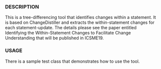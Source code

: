 ### DESCRIPTION

This is a tree-differencing tool that identifies changes within a statement. 
It is based on ChangeDistiller and extracts the within-statement changes for each statement-update.
The details please see the paper entitled Identifying the Within-Statement Changes to Facilitate Change Understanding that will be published in ICSME19.
### USAGE

There is a sample test class that demonstrates how to use the tool.

